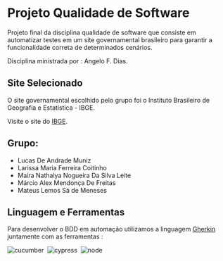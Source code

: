# Projeto Qualidade de Software 

Projeto final da disciplina qualidade de software que consiste em automatizar testes em um site governamental brasileiro para garantir a funcionalidade correta de determinados cenários. 

Disciplina ministrada por : Angelo F. Dias. 

## Site Selecionado

O site governamental escolhido pelo grupo foi o Instituto Brasileiro de Geografia e Estatística - IBGE. 

Visite o site do [IBGE](https://www.ibge.gov.br/).


## Grupo: 

- Lucas De Andrade Muniz
- Larissa Maria Ferreira Coitinho
- Maíra Nathalya Nogueira Da Silva Leite
- Márcio Alex Mendonça De Freitas
- Mateus Lemos Sá de Meneses

## Linguagem e Ferramentas

Para desenvolver o BDD em automação utilizamos a linguagem [Gherkin](https://blog.onedaytesting.com.br/gherkin/)  
juntamente com as ferramentas : 

![cucumber](https://img.shields.io/badge/Cucumber-43B02A?style=for-the-badge&logo=cucumber&logoColor=white)&nbsp;
![cypress](https://img.shields.io/badge/Cypress-17202C?style=for-the-badge&logo=cypress&logoColor=white)&nbsp;
![node](https://img.shields.io/badge/Node%20js-339933?style=for-the-badge&logo=nodedotjs&logoColor=white)&nbsp;







